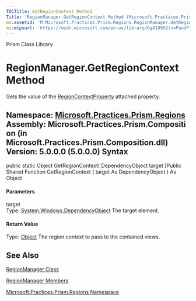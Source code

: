 ```yaml
---
TOCTitle: GetRegionContext Method
Title: 'RegionManager.GetRegionContext Method (Microsoft.Practices.Prism.Regions)'
ms:assetid: 'M:Microsoft.Practices.Prism.Regions.RegionManager.GetRegionContext(System.Windows.DependencyObject)'
ms:mtpsurl: 'https://msdn.microsoft.com/en-us/library/Gg418962(v=PandP.50)'
---
```


Prism Class Library

RegionManager.GetRegionContext Method
=========================================

Gets the value of the [RegionContextProperty](https://msdn.microsoft.com/f:microsoft.practices.prism.regions.regionmanager.regioncontextproperty) attached property.

**Namespace:** [Microsoft.Practices.Prism.Regions](https://msdn.microsoft.com/n:microsoft.practices.prism.regions)
**Assembly:** Microsoft.Practices.Prism.Composition (in Microsoft.Practices.Prism.Composition.dll) Version: 5.0.0.0 (5.0.0.0)
Syntax
------

<span id="syntaxToggle"></span>public static Object GetRegionContext( DependencyObject target )Public Shared Function GetRegionContext ( target As DependencyObject ) As Object
#### Parameters

target  
Type: [System.Windows.DependencyObject](http://msdn2.microsoft.com/en-us/library/ms589309)
The target element.

#### Return Value

Type: [Object](http://msdn2.microsoft.com/en-us/library/e5kfa45b)
The region context to pass to the contained views.

See Also
--------


[RegionManager Class](https://msdn.microsoft.com/t:microsoft.practices.prism.regions.regionmanager)

[RegionManager Members](https://msdn.microsoft.com/allmembers.t:microsoft.practices.prism.regions.regionmanager)

[Microsoft.Practices.Prism.Regions Namespace](https://msdn.microsoft.com/n:microsoft.practices.prism.regions)
